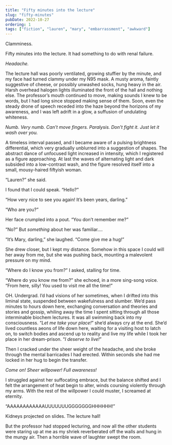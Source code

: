 ```yaml
---
title: "Fifty minutes into the lecture"
slug: "fifty-minutes"
pubDate: 2022-10-27
ordering: 1
tags: ["fiction", "lauren", "mary", "embarrassment", "awkward"]
---
```


<span class="small-caps">Clamminess.</span>

Fifty minutes into the lecture. It had something to do with renal failure.

_Headache._

The lecture hall was poorly ventilated, growing stuffier by the minute, and my face had turned clammy under my N95 mask. A musty aroma, faintly suggestive of cheese, or possibly unwashed socks, hung heavy in the air. Harsh overhead halogen lights illuminated the front of the hall and nothing else. The professor’s mouth continued to move, making sounds I knew to be words, but I had long since stopped making sense of them. Soon, even the steady drone of speech receded into the haze beyond the horizons of my awareness, and I was left adrift in a glow, a suffusion of undulating whiteness.

_Numb. Very numb. Can’t move fingers. Paralysis. Don’t fight it. Just let it wash over you._

A timeless interval passed, and I became aware of a pulsing brightness differential, which very gradually unblurred into a suggestion of shapes. The abstract dance of unfocused light increased in intensity, which I registered as a figure approaching. At last the waves of alternating light and dark subsided into a low-contrast wash, and the figure resolved itself into a small, mousy-haired fiftyish woman.

“Lauren?” she said.

I found that I could speak. “Hello?”

“How very nice to see you again! It’s been years, darling.”

“Who are you?”

Her face crumpled into a pout. “You don’t remember me?”

“No?” But _something_ about her was familiar….

“It’s Mary, darling,” she laughed. “Come give me a hug!”

She drew closer, but I kept my distance. Somehow in this space I could will her away from me, but she was pushing back, mounting a malevolent pressure on my mind.

“Where do I know you from?” I asked, stalling for time.

“Where do you know me from?” she echoed, in a more sing-song voice. “From here, silly! You used to visit me all the time!”

OH. Undergrad. I’d had visions of her sometimes, when I drifted into this liminal state, suspended between wakefulness and slumber. We’d pass minutes to hours down here, exchanging conversation and theories and stories and gossip, whiling away the time I spent sitting through all those interminable biochem lectures. It was all swimming back into my consciousness. “_Let me take your place!_” she’d always cry at the end. She’d lived countless aeons of life down here, waiting for a visiting host to latch on, to switch bodies and ascend up to reality and live my life while I took her place in her dream-prison. “_I deserve to live!_”

Then I cracked under the sheer weight of the headache, and she broke through the mental barricades I had erected. Within seconds she had me locked in her hug to begin the transfer.

_Come on! Sheer willpower! Full awareness!_

I struggled against her suffocating embrace, but the balance shifted and I felt the arrangement of heat begin to alter, winds coursing violently through my arms. With the rest of the willpower I could muster, I screamed at eternity.

“AAAAAAAAAAAAUUUUUUUGGGGGGGHHHHHH!”

Kidneys projected on slides. The lecture hall!

But the professor had stopped lecturing, and now all the other students were staring up at me as my shriek reverberated off the walls and hung in the mungy air. Then a horrible wave of laughter swept the room.